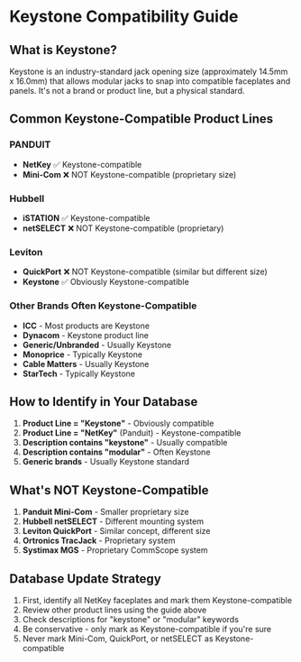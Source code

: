 # Keystone Compatibility Guide

## What is Keystone?
Keystone is an industry-standard jack opening size (approximately 14.5mm x 16.0mm) that allows modular jacks to snap into compatible faceplates and panels. It's not a brand or product line, but a physical standard.

## Common Keystone-Compatible Product Lines

### PANDUIT
- **NetKey** ✅ Keystone-compatible
- **Mini-Com** ❌ NOT Keystone-compatible (proprietary size)

### Hubbell
- **iSTATION** ✅ Keystone-compatible
- **netSELECT** ❌ NOT Keystone-compatible (proprietary)

### Leviton
- **QuickPort** ❌ NOT Keystone-compatible (similar but different size)
- **Keystone** ✅ Obviously Keystone-compatible

### Other Brands Often Keystone-Compatible
- **ICC** - Most products are Keystone
- **Dynacom** - Keystone product line
- **Generic/Unbranded** - Usually Keystone
- **Monoprice** - Typically Keystone
- **Cable Matters** - Usually Keystone
- **StarTech** - Typically Keystone

## How to Identify in Your Database

1. **Product Line = "Keystone"** - Obviously compatible
2. **Product Line = "NetKey"** (Panduit) - Keystone-compatible
3. **Description contains "keystone"** - Usually compatible
4. **Description contains "modular"** - Often Keystone
5. **Generic brands** - Usually Keystone standard

## What's NOT Keystone-Compatible

1. **Panduit Mini-Com** - Smaller proprietary size
2. **Hubbell netSELECT** - Different mounting system  
3. **Leviton QuickPort** - Similar concept, different size
4. **Ortronics TracJack** - Proprietary system
5. **Systimax MGS** - Proprietary CommScope system

## Database Update Strategy

1. First, identify all NetKey faceplates and mark them Keystone-compatible
2. Review other product lines using the guide above
3. Check descriptions for "keystone" or "modular" keywords
4. Be conservative - only mark as Keystone-compatible if you're sure
5. Never mark Mini-Com, QuickPort, or netSELECT as Keystone-compatible